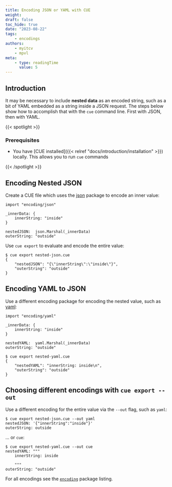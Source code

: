 ```yaml
---
title: Encoding JSON or YAML with CUE
weight:
draft: false
toc_hide: true
date: "2023-08-22"
tags:
    - encodings
authors:
    - myitcv
    - mpvl
meta:
    - type: readingTime
      value: 5
---
```


## Introduction

It may be necessary to include **nested data** as an encoded string, such as a bit
of YAML embedded as a string inside a JSON request. The steps below show how to
accomplish that with the `cue` command line. First with JSON, then with YAML.

<!--more-->

{{< spotlight >}}

### Prerequisites

-   You have [CUE installed]({{< relref "docs/introduction/installation" >}})
    locally. This allows you to run `cue` commands

{{< /spotlight >}}

## Encoding Nested JSON

Create a CUE file which uses the
[json](https://pkg.go.dev/cuelang.org/go/pkg/encoding/json) package to encode an
inner value:

```` { .cue title="nested-json.cue" }
import "encoding/json"

_innerData: {
	innerString: "inside"
}

nestedJSON:  json.Marshal(_innerData)
outerString: "outside"
````

Use `cue export` to evaluate and encode the entire value:

```` { .text title="TERMINAL" data-copy="cue export nested-json.cue" }
$ cue export nested-json.cue
{
    "nestedJSON": "{\"innerString\":\"inside\"}",
    "outerString": "outside"
}
````

## Encoding YAML to JSON

Use a different encoding package for encoding the nested value, such as
[yaml](https://pkg.go.dev/cuelang.org/go/pkg/encoding/yaml):

```` { .cue title="nested-yaml.cue" }
import "encoding/yaml"

_innerData: {
	innerString: "inside"
}

nestedYAML:  yaml.Marshal(_innerData)
outerString: "outside"
````

```` { .text title="TERMINAL" data-copy="cue export nested-yaml.cue" }
$ cue export nested-yaml.cue
{
    "nestedYAML": "innerString: inside\n",
    "outerString": "outside"
}
````

## Choosing different encodings with `cue export --out`

Use a different encoding for the entire value via the `--out` flag, such as
`yaml`:

```` { .text title="TERMINAL" data-copy="cue export nested-json.cue --out yaml" }
$ cue export nested-json.cue --out yaml
nestedJSON: '{"innerString":"inside"}'
outerString: outside
````

... or `cue`:

```` { .text title="TERMINAL" data-copy="cue export nested-yaml.cue --out cue" }
$ cue export nested-yaml.cue --out cue
nestedYAML: """
	innerString: inside

	"""
outerString: "outside"
````

For all encodings see the
[`encoding`](https://pkg.go.dev/cuelang.org/go/pkg/encoding/) package listing.
